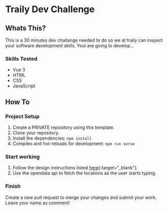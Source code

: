 # Traily Dev Challenge

## Whats This?
This is a 30 minutes dev challange needed to do so we at traily can inspect your software development skills. Youi are going to develop...
### Skills Tested
- Vue 3
- HTML
- CSS
- JavaScript

## How To
### Project Setup
1. Create a PRIVATE repository using this template.
2. Clone your repository.
2. Install the dependencies: `npm install`
4. Compiles and hot-reloads for development: `npm run serve`

### Start working
1. Follow the design instructions listed [here](https://www.figma.com/file/gZKinnendF1Js5w0lAEFI6?node-id=1%3A2980&viewport=-1027%2C269%2C0.6635387539863586){:target="_blank"}.
2. Use the opendata api to fetch the locations as the user starts typing.

### Finish
Create a new pull request to merge your changes and submit your work. Leave your name as comment!
